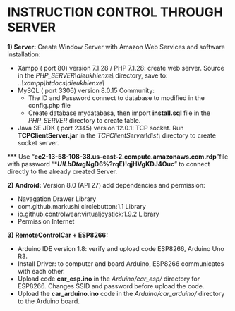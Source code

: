 # INSTRUCTION CONTROL THROUGH SERVER

**1)	Server:** 
Create Window Server with Amazon Web Services and software installation:
-	Xampp ( port 80) version 7.1.28 / PHP 7.1.28: create web server. 
 		Source in the *PHP_SERVER\dieukhienxe\\* directory, save to: *..\xampp\htdocs\dieukhienxe\\* 
-	MySQL ( port 3306) version 8.0.15 Community: 
	- The ID and Password connect to database to modified in the config.php file
	- Create database mydatabasa, then import **install.sql** file in the *PHP_SERVER* directory to create table.
-	Java SE JDK ( port 2345) version 12.0.1: TCP socket.
Run **TCPClientServer.jar** in the *TCPClientServer\dist\\* directory to create socket server.

*** Use “**ec2-13-58-108-38.us-east-2.compute.amazonaws.com.rdp**”file with password “****U!LbDta*gNgD6%?rqE)!qjHVgKDJ4Ouc**” to connect directly to the already created Server.

**2)	Android:** 
Version 8.0 (API 27) add dependencies and permission:
-	Navagation Drawer Library
-	com.github.markushi:circlebutton:1.1 Library
-	io.github.controlwear:virtualjoystick:1.9.2 Library
-	Permission Internet
	
**3)	RemoteControlCar + ESP8266:**
-	Arduino IDE version 1.8: verify and upload code ESP8266, Arduino Uno R3.
-	Install Driver: to computer and board Arduino, ESP8266 communicates with each other.
-	Upload code **car_esp.ino** in the *Arduino/car_esp/* directory for ESP8266.
Changes SSID and password before upload the code.
-	Upload the **car_arduino.ino** code in the *Arduino/car_arduino/* directory to the Arduino board.
